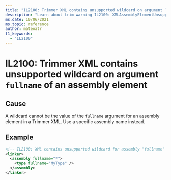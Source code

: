 ```yaml
---
title: "IL2100: Trimmer XML contains unsupported wildcard on argument `fullname` of an assembly element."
description: "Learn about trim warning IL2100: XMLAssemblyElementUnsupportedWildcard"
ms.date: 10/06/2021
ms.topic: reference
author: mateoatr
f1_keywords:
  - "IL2100"
---
```

# IL2100: Trimmer XML contains unsupported wildcard on argument `fullname` of an assembly element

## Cause

A wildcard cannot be the value of the `fullname` argument for an assembly element in a
Trimmer XML. Use a specific assembly name instead.

## Example

```XML
<!-- IL2100: XML contains unsupported wildcard for assembly "fullname" attribute -->
<linker>
  <assembly fullname="*">
    <type fullname="MyType" />
  </assembly>
</linker>
```
